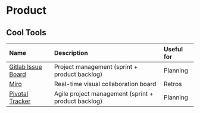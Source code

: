# Product

## Cool Tools

| Name | Description | Useful for |
| :--- | :--- | :--- |
| [Gitlab Issue Board](https://docs.gitlab.com/ee/user/project/issue_board.html) | Project management \(sprint + product backlog\) | Planning |
| [Miro](https://miro.com/) | Real-time visual collaboration board | Retros |
| [Pivotal Tracker](https://www.pivotaltracker.com/) | Agile project management \(sprint + product backlog\) | Planning |

